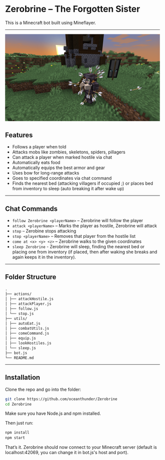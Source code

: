 # Zerobrine – The Forgotten Sister

This is a Minecraft bot built using Mineflayer. 

---

![Zerobrine](assets/zerobrine.png)

## Features

- Follows a player when told
- Attacks mobs like zombies, skeletons, spiders, pillagers
- Can attack a player when marked hostile via chat
- Automatically eats food 
- Automatically equips the best armor and gear
- Uses bow for long-range attacks
- Goes to specified coordinates via chat command
- Finds the nearest bed (attacking villagers if occupied ;) or places bed from inventory to sleep (auto breaking it after wake up)

---

## Chat Commands

* `follow Zerobrine <playerName>` – Zerobrine will follow the player
* `attack <playerName>` – Marks the player as hostile, Zerobrine will attack
* `stop` – Zerobine stops attacking 
* `stop <playerName>` – Removes that player from the hostile list
* `come at <x> <y> <z>` – Zerobrine walks to the given coordinates
* `sleep Zerobrine` - Zerobrine will sleep, finding the nearest bed or placing one from inventory (if placed, then after waking she breaks and again keeps it in the inventory).

---

## Folder Structure

```
.
├── actions/
│ ├── attackHostile.js
│ ├── attackPlayer.js
│ ├── follow.js
│ └── stop.js
├── utils/
│ ├── autoEat.js
│ ├── combatUtils.js
│ ├── comeCommand.js
│ ├── equip.js
│ ├── lookHostiles.js
│ └── sleep.js
├── bot.js
└── README.md
````

---

## Installation

Clone the repo and go into the folder:

```bash
git clone https://github.com/oceanthunder/Zerobrine
cd Zerobrine
````

Make sure you have Node.js and npm installed.

Then just run:

```bash
npm install
npm start
```

That’s it. Zerobrine should now connect to your Minecraft server (default is localhost:42069, you can change it in bot.js's host and port).
